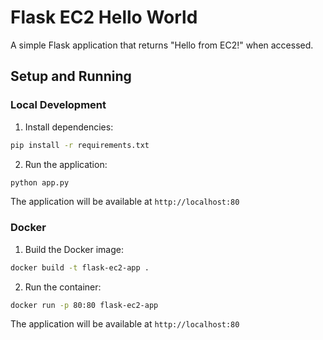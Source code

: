 # Flask EC2 Hello World

A simple Flask application that returns "Hello from EC2!" when accessed.

## Setup and Running

### Local Development

1. Install dependencies:
```bash
pip install -r requirements.txt
```

2. Run the application:
```bash
python app.py
```

The application will be available at `http://localhost:80`

### Docker

1. Build the Docker image:
```bash
docker build -t flask-ec2-app .
```

2. Run the container:
```bash
docker run -p 80:80 flask-ec2-app
```

The application will be available at `http://localhost:80`
